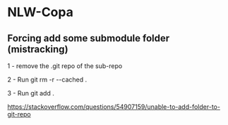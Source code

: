 # NLW-Copa

## Forcing add some submodule folder (mistracking)


1 - remove the .git repo of the sub-repo

2 - Run git rm -r --cached .

3 - Run git add .


https://stackoverflow.com/questions/54907159/unable-to-add-folder-to-git-repo
